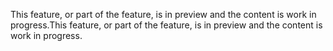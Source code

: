 <span data-ttu-id="d590f-101">This feature, or part of the feature, is in preview and the content is work in progress.</span><span class="sxs-lookup"><span data-stu-id="d590f-101">This feature, or part of the feature, is in preview and the content is work in progress.</span></span>